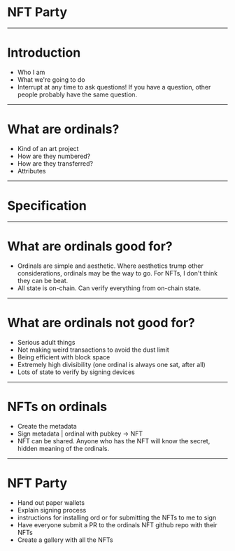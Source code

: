 # NFT Party

---

# Introduction

- Who I am
- What we're going to do
- Interrupt at any time to ask questions! If you have a question, other
  people probably have the same question.

---

# What are ordinals?
- Kind of an art project
- How are they numbered?
- How are they transferred?
- Attributes

---

# Specification

---

# What are ordinals good for?

- Ordinals are simple and aesthetic. Where aesthetics trump other
  considerations, ordinals may be the way to go. For NFTs, I don't think they
  can be beat.
- All state is on-chain. Can verify everything from on-chain state.

---

# What are ordinals not good for?

- Serious adult things
- Not making weird transactions to avoid the dust limit
- Being efficient with block space
- Extremely high divisibility (one ordinal is always one sat, after all)
- Lots of state to verify by signing devices

---

# NFTs on ordinals

- Create the metadata
- Sign metadata | ordinal with pubkey -> NFT
- NFT can be shared. Anyone who has the NFT will know the secret, hidden
  meaning of the ordinals.

---

# NFT Party

- Hand out paper wallets
- Explain signing process
- instructions for installing ord or for submitting the NFTs to me to sign
- Have everyone submit a PR to the ordinals NFT github repo with their NFTs
- Create a gallery with all the NFTs
